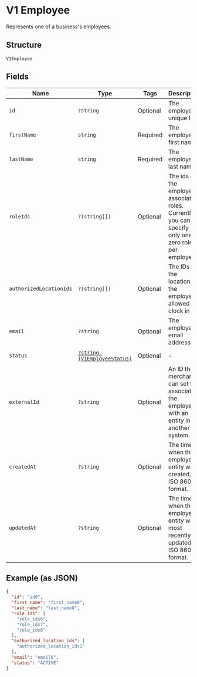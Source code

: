 
# V1 Employee

Represents one of a business's employees.

## Structure

`V1Employee`

## Fields

| Name | Type | Tags | Description | Getter | Setter |
|  --- | --- | --- | --- | --- | --- |
| `id` | `?string` | Optional | The employee's unique ID. | getId(): ?string | setId(?string id): void |
| `firstName` | `string` | Required | The employee's first name. | getFirstName(): string | setFirstName(string firstName): void |
| `lastName` | `string` | Required | The employee's last name. | getLastName(): string | setLastName(string lastName): void |
| `roleIds` | `?(string[])` | Optional | The ids of the employee's associated roles. Currently, you can specify only one or zero roles per employee. | getRoleIds(): ?array | setRoleIds(?array roleIds): void |
| `authorizedLocationIds` | `?(string[])` | Optional | The IDs of the locations the employee is allowed to clock in at. | getAuthorizedLocationIds(): ?array | setAuthorizedLocationIds(?array authorizedLocationIds): void |
| `email` | `?string` | Optional | The employee's email address. | getEmail(): ?string | setEmail(?string email): void |
| `status` | [`?string (V1EmployeeStatus)`](/doc/models/v1-employee-status.md) | Optional | - | getStatus(): ?string | setStatus(?string status): void |
| `externalId` | `?string` | Optional | An ID the merchant can set to associate the employee with an entity in another system. | getExternalId(): ?string | setExternalId(?string externalId): void |
| `createdAt` | `?string` | Optional | The time when the employee entity was created, in ISO 8601 format. | getCreatedAt(): ?string | setCreatedAt(?string createdAt): void |
| `updatedAt` | `?string` | Optional | The time when the employee entity was most recently updated, in ISO 8601 format. | getUpdatedAt(): ?string | setUpdatedAt(?string updatedAt): void |

## Example (as JSON)

```json
{
  "id": "id0",
  "first_name": "first_name0",
  "last_name": "last_name8",
  "role_ids": [
    "role_ids6",
    "role_ids7",
    "role_ids8"
  ],
  "authorized_location_ids": [
    "authorized_location_ids1"
  ],
  "email": "email6",
  "status": "ACTIVE"
}
```

